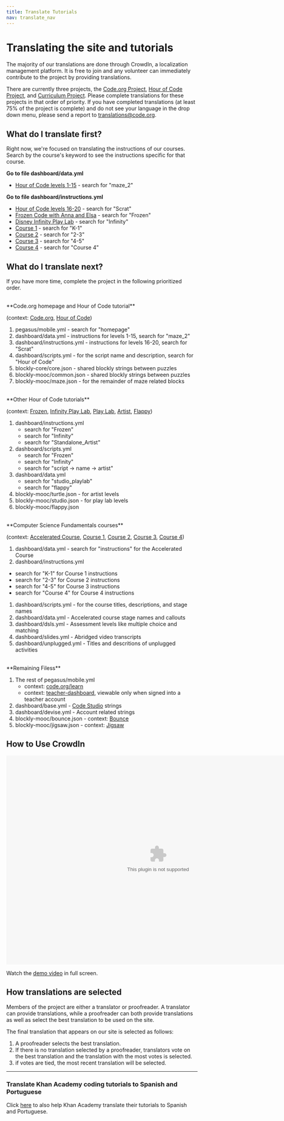 ```yaml
---
title: Translate Tutorials
nav: translate_nav
---
```


# Translating the site and tutorials
The majority of our translations are done through CrowdIn, a localization management platform. It is free to join and any volunteer can immediately contribute to the project by providing translations.

There are currently three projects, the [Code.org Project](https://crowdin.com/project/codeorg), [Hour of Code Project](https://crowdin.com/project/hour-of-code), and [Curriculum Project](https://crowdin.com/project/lesson-plans). Please complete translations for these projects in that order of priority. If you have completed translations (at least 75% of the project is complete) and do not see your language in the drop down menu, please send a report to translations@code.org.

## What do I translate first?
Right now, we're focused on translating the instructions of our courses. Search by the course's keyword to see the instructions specific for that course.

**Go to file dashboard/data.yml**

* [Hour of Code levels 1-15](https://studio.code.org/hoc/1) - search for "maze_2"

**Go to file dashboard/instructions.yml**

* [Hour of Code levels 16-20](https://studio.code.org/hoc/16) - search for "Scrat"
* [Frozen Code with Anna and Elsa](https://studio.code.org/s/frozen) - search for "Frozen"
* [Disney Infinity Play Lab](https://studio.code.org/s/infinity) - search for "Infinity"
* [Course 1](https://studio.code.org/s/course1) - search for "K-1"
* [Course 2](https://studio.code.org/s/course2) - search for "2-3"
* [Course 3](https://studio.code.org/s/course3) - search for "4-5"
* [Course 4](https://studio.code.org/s/course4) - search for "Course 4"

## What do I translate next?
If you have more time, complete the project in the following prioritized order.

<br/>
**Code.org homepage and Hour of Code tutorial**

(context: [Code.org](https://code.org), [Hour of Code](https://studio.code.org/hoc/1))

1. pegasus/mobile.yml - search for "homepage"
1. dashboard/data.yml - instructions for levels 1-15, search for "maze\_2"
1. dashboard/instructions.yml - instructions for levels 16-20, search for "Scrat"
1. dashboard/scripts.yml - for the script name and description, search for "Hour of Code"
1. blockly-core/core.json - shared blockly strings between puzzles
1. blockly-mooc/common.json - shared blockly strings between puzzles
1. blockly-mooc/maze.json - for the remainder of maze related blocks

<br/>
**Other Hour of Code tutorials**

(context: [Frozen](https://studio.code.org/s/frozen), [Infinity Play Lab](https://studio.code.org/s/infinity), [Play Lab](https://studio.code.org/s/playlab), [Artist](https://studio.code.org/s/artist), [Flappy](https://studio.code.org/s/flappy))

1. dashboard/instructions.yml
	* search for "Frozen" 
	* search for "Infinity" 
	* search for "Standalone_Artist"
1. dashboard/scripts.yml
	* search for "Frozen" 
	* search for "Infinity" 
	* search for "script -> name -> artist"
1. dashboard/data.yml 
	* search for "studio_playlab" 
	* search for "flappy"	
1. blockly-mooc/turtle.json - for artist levels 
1. blockly-mooc/studio.json - for play lab levels 
1. blockly-mooc/flappy.json

<br/>
**Computer Science Fundamentals courses**

(context: [Accelerated Course](https://studio.code.org/s/20-hour), [Course 1](https://studio.code.org/s/course1), [Course 2](https://studio.code.org/s/course2), [Course 3](https://studio.code.org/s/course3), [Course 4](https://studio.code.org/s/course4))

1. dashboard/data.yml - search for "instructions" for the Accelerated Course
1. dashboard/instructions.yml
 * search for "K-1" for Course 1 instructions
 * search for "2-3" for Course 2 instructions
 * search for "4-5" for Course 3 instructions
 * search for "Course 4" for Course 4 instructions
1. dashboard/scripts.yml - for the course titles, descriptions, and stage names
1. dashboard/data.yml - Accelerated course stage names and callouts
1. dashboard/dsls.yml - Assessment levels like multiple choice and matching
1. dashboard/slides.yml - Abridged video transcripts
1. dashboard/unplugged.yml - Titles and descritions of unplugged activities

<br/>
**Remaining Filess**

1. The rest of pegasus/mobile.yml 
	* context: [code.org/learn](https://code.org/learn)
	* context: [teacher-dashboard](https://code.org/teacher-dashboard), viewable only when signed into a teacher account
1. dashboard/base.yml - [Code Studio](https://studio.code.org) strings
1. dashboard/devise.yml - Account related strings
1. blockly-mooc/bounce.json - context: [Bounce](https://studio.code.org/s/course3/stage/15/puzzle/1)
1. blockly-mooc/jigsaw.json - context: [Jigsaw](https://studio.code.org/s/course1/stage/3/puzzle/1)


## How to Use CrowdIn

<embed src="/files/crowdin.swf" width=800 height=550 />

Watch the [demo video](/files/crowdin.swf) in full screen.


## How translations are selected

Members of the project are either a translator or proofreader. A translator can provide translations, while a proofreader can both provide translations as well as select the best translation to be used on the site.

The final translation that appears on our site is selected as follows:

1. A proofreader selects the best translation.
2. If there is no translation selected by a proofreader, translators vote on the best translation and the translation with the most votes is selected.
3. if votes are tied, the most recent translation will be selected.


 
---

### Translate Khan Academy coding tutorials to Spanish and Portuguese
Click [here](http://cs-blog.khanacademy.org/2013/10/ayuda-traducir-nuestro-curriculo-en.html) to also help Khan Academy translate their tutorials to Spanish and Portuguese.

